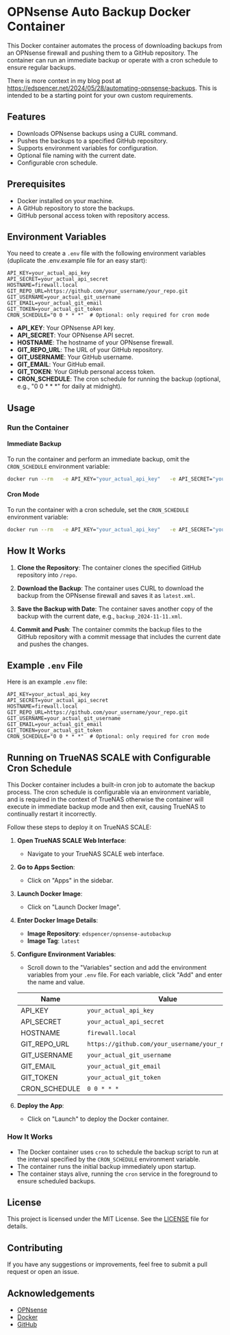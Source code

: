 # OPNsense Auto Backup Docker Container

This Docker container automates the process of downloading backups from an OPNsense firewall and pushing them to a GitHub repository. The container can run an immediate backup or operate with a cron schedule to ensure regular backups.

There is more context in my blog post at https://edspencer.net/2024/05/28/automating-opnsense-backups. This is intended to be a starting point for your own custom requirements.

## Features

- Downloads OPNsense backups using a CURL command.
- Pushes the backups to a specified GitHub repository.
- Supports environment variables for configuration.
- Optional file naming with the current date.
- Configurable cron schedule.

## Prerequisites

- Docker installed on your machine.
- A GitHub repository to store the backups.
- GitHub personal access token with repository access.

## Environment Variables

You need to create a `.env` file with the following environment variables (duplicate the .env.example file for an easy start):

```env
API_KEY=your_actual_api_key
API_SECRET=your_actual_api_secret
HOSTNAME=firewall.local
GIT_REPO_URL=https://github.com/your_username/your_repo.git
GIT_USERNAME=your_actual_git_username
GIT_EMAIL=your_actual_git_email
GIT_TOKEN=your_actual_git_token
CRON_SCHEDULE="0 0 * * *"  # Optional: only required for cron mode
```

- **API_KEY**: Your OPNsense API key.
- **API_SECRET**: Your OPNsense API secret.
- **HOSTNAME**: The hostname of your OPNsense firewall.
- **GIT_REPO_URL**: The URL of your GitHub repository.
- **GIT_USERNAME**: Your GitHub username.
- **GIT_EMAIL**: Your GitHub email.
- **GIT_TOKEN**: Your GitHub personal access token.
- **CRON_SCHEDULE**: The cron schedule for running the backup (optional, e.g., "0 0 \* \* \*" for daily at midnight).

## Usage

### Run the Container

#### Immediate Backup

To run the container and perform an immediate backup, omit the `CRON_SCHEDULE` environment variable:

```sh
docker run --rm   -e API_KEY="your_actual_api_key"   -e API_SECRET="your_actual_api_secret"   -e HOSTNAME="firewall.local"   -e GIT_REPO_URL="https://github.com/your_username/your_repo.git"   -e GIT_USERNAME="your_actual_git_username"   -e GIT_EMAIL="your_actual_git_email"   -e GIT_TOKEN="your_actual_git_token"   edspencer/opnsense-autobackup:latest
```

#### Cron Mode

To run the container with a cron schedule, set the `CRON_SCHEDULE` environment variable:

```sh
docker run --rm   -e API_KEY="your_actual_api_key"   -e API_SECRET="your_actual_api_secret"   -e HOSTNAME="firewall.local"   -e GIT_REPO_URL="https://github.com/your_username/your_repo.git"   -e GIT_USERNAME="your_actual_git_username"   -e GIT_EMAIL="your_actual_git_email"   -e GIT_TOKEN="your_actual_git_token"   -e CRON_SCHEDULE="0 0 * * *"   edspencer/opnsense-autobackup:latest
```

## How It Works

1. **Clone the Repository**:
   The container clones the specified GitHub repository into `/repo`.

2. **Download the Backup**:
   The container uses CURL to download the backup from the OPNsense firewall and saves it as `latest.xml`.

3. **Save the Backup with Date**:
   The container saves another copy of the backup with the current date, e.g., `backup_2024-11-11.xml`.

4. **Commit and Push**:
   The container commits the backup files to the GitHub repository with a commit message that includes the current date and pushes the changes.

## Example `.env` File

Here is an example `.env` file:

```env
API_KEY=your_actual_api_key
API_SECRET=your_actual_api_secret
HOSTNAME=firewall.local
GIT_REPO_URL=https://github.com/your_username/your_repo.git
GIT_USERNAME=your_actual_git_username
GIT_EMAIL=your_actual_git_email
GIT_TOKEN=your_actual_git_token
CRON_SCHEDULE="0 0 * * *"  # Optional: only required for cron mode
```

## Running on TrueNAS SCALE with Configurable Cron Schedule

This Docker container includes a built-in cron job to automate the backup process. The cron schedule is configurable via an environment variable, and is required in the context of TrueNAS otherwise the container will execute in immediate backup mode and then exit, causing TrueNAS to continually restart it incorrectly.

Follow these steps to deploy it on TrueNAS SCALE:

1. **Open TrueNAS SCALE Web Interface**:

   - Navigate to your TrueNAS SCALE web interface.

2. **Go to Apps Section**:

   - Click on "Apps" in the sidebar.

3. **Launch Docker Image**:

   - Click on "Launch Docker Image".

4. **Enter Docker Image Details**:

   - **Image Repository**: `edspencer/opnsense-autobackup`
   - **Image Tag**: `latest`

5. **Configure Environment Variables**:

   - Scroll down to the "Variables" section and add the environment variables from your `.env` file. For each variable, click "Add" and enter the name and value.

   | Name          | Value                                            |
   | ------------- | ------------------------------------------------ |
   | API_KEY       | `your_actual_api_key`                            |
   | API_SECRET    | `your_actual_api_secret`                         |
   | HOSTNAME      | `firewall.local`                                 |
   | GIT_REPO_URL  | `https://github.com/your_username/your_repo.git` |
   | GIT_USERNAME  | `your_actual_git_username`                       |
   | GIT_EMAIL     | `your_actual_git_email`                          |
   | GIT_TOKEN     | `your_actual_git_token`                          |
   | CRON_SCHEDULE | `0 0 * * *`                                      |

6. **Deploy the App**:
   - Click on "Launch" to deploy the Docker container.

### How It Works

- The Docker container uses `cron` to schedule the backup script to run at the interval specified by the `CRON_SCHEDULE` environment variable.
- The container runs the initial backup immediately upon startup.
- The container stays alive, running the `cron` service in the foreground to ensure scheduled backups.

## License

This project is licensed under the MIT License. See the [LICENSE](LICENSE) file for details.

## Contributing

If you have any suggestions or improvements, feel free to submit a pull request or open an issue.

## Acknowledgements

- [OPNsense](https://opnsense.org/)
- [Docker](https://www.docker.com/)
- [GitHub](https://github.com/)
